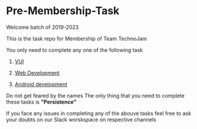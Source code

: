 # Pre-Membership-Task
Welcome batch of 2019-2023

This is the task repo for Membership of Team TechnoJam

You only need to complete any one of the following task 

1) [VUI](https://github.com/technojam/pre-membership-task/tree/master/VUI)

2) [Web Development](https://github.com/technojam/pre-membership-task/tree/master/Web%20Development)

3) [Android development](https://github.com/technojam/pre-membership-task/tree/master/Android%20Task)

Do not get feared by the names The only thing that you need to complete these tasks is **"Persistence"**

If you face any issues in completing any of the abouve tasks feel free to ask your doubts on our Slack worskspace on respective channels 
